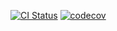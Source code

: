 [![CI Status](https://github.com/mstniy/drip/actions/workflows/test.yml/badge.svg)](https://github.com/mstniy/drip/actions?query=branch%3Amaster+workflow%3Atest)
[![codecov](https://codecov.io/github/mstniy/drip/graph/badge.svg?token=OV49N2L28L)](https://codecov.io/github/mstniy/drip)

